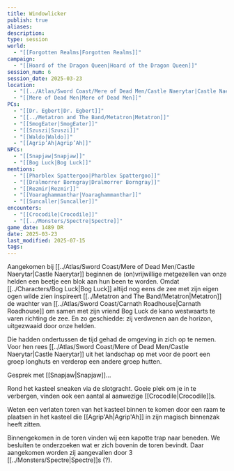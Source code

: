 ```yaml
---
title: Windowlicker
publish: true
aliases: 
description: 
type: session
world:
  - "[[Forgotten Realms|Forgotten Realms]]"
campaign:
  - "[[Hoard of the Dragon Queen|Hoard of the Dragon Queen]]"
session_num: 6
session_date: 2025-03-23
location:
  - "[[../Atlas/Sword Coast/Mere of Dead Men/Castle Naerytar|Castle Naerytar]]"
  - "[[Mere of Dead Men|Mere of Dead Men]]"
PCs:
  - "[[Dr. Egbert|Dr. Egbert]]"
  - "[[../Metatron and The Band/Metatron|Metatron]]"
  - "[[SmogEater|SmogEater]]"
  - "[[Szuszi|Szuszi]]"
  - "[[Waldo|Waldo]]"
  - "[[Agrip’Ah|Agrip’Ah]]"
NPCs:
  - "[[Snapjaw|Snapjaw]]"
  - "[[Bog Luck|Bog Luck]]"
mentions:
  - "[[Pharblex Spattergoo|Pharblex Spattergoo]]"
  - "[[Dralmorrer Borngray|Dralmorrer Borngray]]"
  - "[[Rezmir|Rezmir]]"
  - "[[Voaraghammanthar|Voaraghammanthar]]"
  - "[[Suncaller|Suncaller]]"
encounters:
  - "[[Crocodile|Crocodile]]"
  - "[[../Monsters/Spectre|Spectre]]"
game_date: 1489 DR
date: 2025-03-23
last_modified: 2025-07-15
tags: 
---
```


Aangekomen bij [[../Atlas/Sword Coast/Mere of Dead Men/Castle Naerytar|Castle Naerytar]] beginnen de (on)vrijwillige metgezellen van onze helden een beetje een blok aan hun been te worden. Omdat [[../Characters/Bog Luck|Bog Luck]] altijd nog eens de zee met zijn eigen ogen wilde zien inspireert [[../Metatron and The Band/Metatron|Metatron]] de wachter van [[../Atlas/Sword Coast/Carnath Roadhouse|Carnath Roadhouse]] om samen met zijn vriend Bog Luck de kano westwaarts te varen richting de zee. En zo geschiedde: zij verdwenen aan de horizon, uitgezwaaid door onze helden. 

Die hadden ondertussen de tijd gehad de omgeving in zich op te nemen. Voor hen rees [[../Atlas/Sword Coast/Mere of Dead Men/Castle Naerytar|Castle Naerytar]] uit het landschap op met voor de poort een groep longhuts en verderop een andere groep hutten. 

Gesprek met [[Snapjaw|Snapjaw]]...

Rond het kasteel sneaken via de slotgracht. Goeie plek om je in te verbergen, vinden ook een aantal al aanwezige  [[Crocodile|Crocodile]]s.

Weten een verlaten toren van het kasteel binnen te komen door een raam te plaatsen in het kasteel die [[Agrip'Ah|Agrip'Ah]] in zijn magisch binnenzak heeft zitten.

Binnengekomen in de toren vinden wij een kapotte trap naar beneden. We besluiten te onderzoeken wat er zich bovenin de toren bevindt. Daar aangekomen worden zij aangevallen door 3 [[../Monsters/Spectre|Spectre]]s (?).